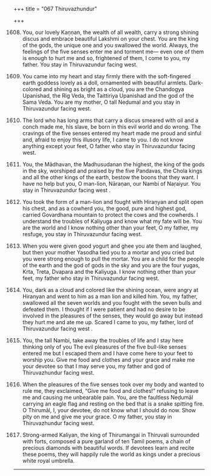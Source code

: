 +++
title = "067 Thiruvazhundur"

+++

1608. You, our lovely Kaṇṇan, the wealth of all wealth,
      carry a strong shining discus
      and embrace beautiful Lakshmi on your chest.
      You are the king of the gods, the unique one
      and you swallowed the world.
      Always, the feelings of the five senses enter me and torment me—
      even one of them is enough to hurt me
      and so, frightened of them, I come to you, my father.
      You stay in Thiruvazundur facing west.

1609. You came into my heart and stay firmly there
      with the soft-fingered earth goddess lovely as a doll,
      ornamented with beautiful armlets.
      Dark-colored and shining as bright as a cloud,
      you are the Chandogya Upanishad, the Rig Veda,
      the Taittiriya Upanishad and the god of the Sama Veda.
      You are my mother, O tall Neḍumal
      and you stay in Thiruvazundur facing west.

1610. The lord who has long arms that carry
      a discus smeared with oil and a conch
      made me, his slave, be born in this evil world and do wrong.
      The cravings of the five senses entered my heart made me proud and sinful
      and, afraid to enjoy this illusory life, I came to you.
      I do not know anything except your feet,
      O father who stay in Thiruvazundur facing west.

1611. You, the Mādhavan, the Madhusudanan
      the highest, the king of the gods in the sky,
      worshiped and praised by the five Pandavas,
      the Chola kings and all the other kings of the earth,
      bestow the boons that they want.
      I have no help but you, O man-lion, Nāraṇan, our Nambi of Naṛaiyur.
      You stay in Thiruvazundur facing west .

1612. You took the form of a man-lion
      and fought with Hiraṇyan and split open his chest,
      and as a cowherd you, the good, pure and highest god,
      carried Govardhana mountain to protect the cows and the cowherds.
      I understand the troubles of Kaliyuga
      and know what my fate will be.
      You are the world and I know nothing other than your feet,
      O my father, my resfuge,
      you stay in Thiruvazundur facing west.

1613. When you were given good yogurt and ghee
      you ate them and laughed,
      but then your mother Yasodha tied you to a mortar
      and you cried but you were strong enough to pull the mortar.
      You are a child for the people of the earth
      and the god of gods in the sky
      and you are the four yugas,
      Krta, Treta, Dvapara and the Kaliyuga.
      I know nothing other than your feet,
      my father who stay in Thiruvazundur facing west.

1614. You, dark as a cloud and colored like the shining ocean,
      were angry at Hiranyan and went to him as a man lion and killed him.
      You, my father, swallowed all the seven worlds
      and you fought with the seven bulls and defeated them.
      I thought if I were patient and had no desire
      to be involved in the pleasures of the senses,
      they would go away but instead they hurt me and ate me up.
      Scared I came to you, my father, lord of Thiruvazundur facing west .

1615. You, the tall Nambi, take away the troubles of life
      and I stay here thinking only of you
      The evil pleasures of the five bull-like senses
      entered me but I escaped them
      and I have come here to your feet to worship you.
      Give me food and clothes
      and your grace and make me your devotee
      so that I may serve you, my father
      and god of Thiruvazhundur facing west.

1616. When the pleasures of the five senses
      took over my body and wanted to rule me,
      they exclaimed, “Give me food and clothes!”
      refusing to leave me and causing me unbearable pain.
      You, are the faultless Neḍumāl carrying an eagle flag
      and resting on the bed that is a snake spitting fire.
      O Thirumāl, I, your devotee, do not know what I should do now.
      Show pity on me and give me your grace.
      O my father, you stay in Thiruvazhundur facing west.

1617. Strong-armed Kaliyan,
      the king of Thirumangai in Thiruvali surrounded with forts,
      composed a pure garland of ten Tamil poems,
      a chain of precious diamonds with beautiful words.
      If devotees learn and recite these poems,
      they will happily rule the world as kings
      under a precious white royal umbrella.
-----------
